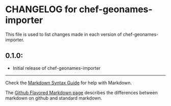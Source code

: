 # CHANGELOG for chef-geonames-importer

This file is used to list changes made in each version of chef-geonames-importer.

## 0.1.0:

* Initial release of chef-geonames-importer

- - -
Check the [Markdown Syntax Guide](http://daringfireball.net/projects/markdown/syntax) for help with Markdown.

The [Github Flavored Markdown page](http://github.github.com/github-flavored-markdown/) describes the differences between markdown on github and standard markdown.
